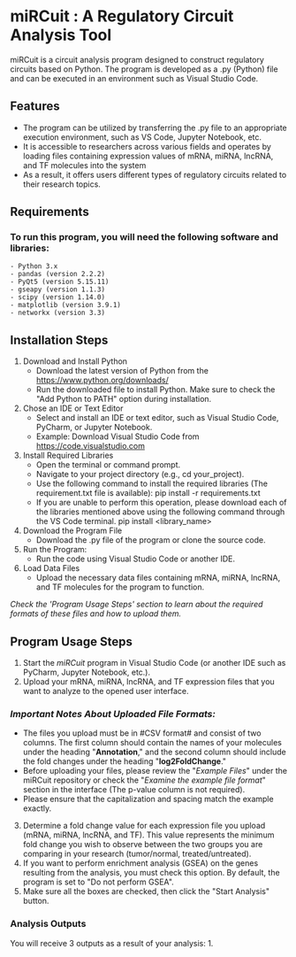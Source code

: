 # miRCuit : A Regulatory Circuit Analysis Tool 

miRCuit is a circuit analysis program designed to construct regulatory circuits based on Python. The program is developed as a .py (Python) file and can be executed in an environment such as Visual Studio Code.

## Features
- The program can be utilized by transferring the .py file to an appropriate execution environment, such as VS Code, Jupyter Notebook, etc.
- It is accessible to researchers across various fields and operates by loading files containing expression values of mRNA, miRNA, lncRNA, and TF molecules into the system
- As a result, it offers users different types of regulatory circuits related to their research topics.

## Requirements
### To run this program, you will need the following software and libraries:
    - Python 3.x
    - pandas (version 2.2.2)
    - PyQt5 (version 5.15.11)
    - gseapy (version 1.1.3)
    - scipy (version 1.14.0)
    - matplotlib (version 3.9.1)
    - networkx (version 3.3)

## Installation Steps
1. Download and Install Python
   - Download the latest version of Python from the https://www.python.org/downloads/
   - Run the downloaded file to install Python. Make sure to check the "Add Python to PATH" option during installation.
2. Chose an IDE or Text Editor
   - Select and install an IDE or text editor, such as Visual Studio Code, PyCharm, or Jupyter Notebook.
   - Example: Download Visual Studio Code from https://code.visualstudio.com
3. Install Required Libraries
   - Open the terminal or command prompt.
   - Navigate to your project directory (e.g., cd your_project).
   - Use the following command to install the required libraries (The requirement.txt file is available):
     pip install -r requirements.txt
   - If you are unable to perform this operation, please download each of the libraries mentioned above using the following command through the VS Code terminal.
     pip install <library_name>
4. Download the Program File
   - Download the .py file of the program or clone the source code.
5. Run the Program:
   - Run the code using Visual Studio Code or another IDE.
6. Load Data Files
   - Upload the necessary data files containing mRNA, miRNA, lncRNA, and TF molecules for the program to function.
  
_Check the 'Program Usage Steps' section to learn about the required formats of these files and how to upload them._

## Program Usage Steps
1. Start the _miRCuit_ program in Visual Studio Code (or another IDE such as PyCharm, Jupyter Notebook, etc.).
2. Upload your mRNA, miRNA, lncRNA, and TF expression files that you want to analyze to the opened user interface.
### _Important Notes About Uploaded File Formats:_ 
* The files you upload must be in #CSV format# and consist of two columns. The first column should contain the names of your molecules under the heading "**Annotation**," and the second column should include the fold changes under the heading "**log2FoldChange**."
* Before uploading your files, please review the "_Example Files_" under the miRCuit repository or check the "_Examine the example file format_" section in the interface (The p-value column is not required). 
* Please ensure that the capitalization and spacing match the example exactly.

3. Determine a fold change value for each expression file you upload (mRNA, miRNA, lncRNA, and TF). This value represents the minimum fold change you wish to observe between the two groups you are comparing in your research (tumor/normal, treated/untreated).
4. If you want to perform enrichment analysis (GSEA) on the genes resulting from the analysis, you must check this option. By default, the program is set to "Do not perform GSEA".
5. Make sure all the boxes are checked, then click the "Start Analysis" button.

### Analysis Outputs
You will receive 3 outputs as a result of your analysis:
    1. 
